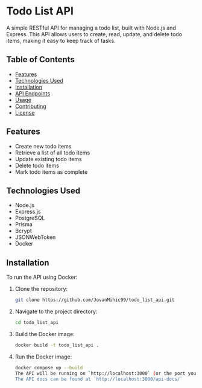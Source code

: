 # Todo List API

A simple RESTful API for managing a todo list, built with Node.js and Express. This API allows users to create, read, update, and delete todo items, making it easy to keep track of tasks.

## Table of Contents

- [Features](#features)
- [Technologies Used](#technologies-used)
- [Installation](#installation)
- [API Endpoints](#api-endpoints)
- [Usage](#usage)
- [Contributing](#contributing)
- [License](#license)

## Features

- Create new todo items
- Retrieve a list of all todo items
- Update existing todo items
- Delete todo items
- Mark todo items as complete

## Technologies Used

- Node.js
- Express.js
- PostgreSQL
- Prisma
- Bcrypt
- JSONWebToken
- Docker

## Installation

To run the API using Docker:

1. Clone the repository:
   ```bash
   git clone https://github.com/JovanMihic99/todo_list_api.git
   ```
2. Navigate to the project directory:
   ```bash
   cd todo_list_api
   ```
3. Build the Docker image:
   ```bash
   docker build -t todo_list_api .
   ```
4. Run the Docker image:
   ```bash
   docker compose up --build
   The API will be running on `http://localhost:3000` (or the port you've configured).
   The API docs can be found at `http://localhost:3000/api-docs/`
   ```
